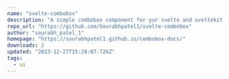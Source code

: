 ```yaml
---
name: "svelte-combobox"
description: "A simple combobox component for yur svelte and sveltekit projects"
repo_url: "https://github.com/Sourabhpatel1/svelte-combobox"
author: "sourabh_patel_1"
homepage: "https://sourabhpatel1.github.io/combobox-docs/"
downloads: 2
updated: "2023-12-27T15:28:07.726Z"
tags: 
  - ui
---
```

